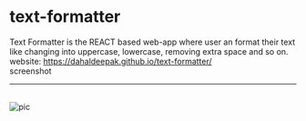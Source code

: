 # text-formatter
Text Formatter is the REACT based  web-app where user an format their text like changing into uppercase, lowercase, removing extra space and so on. website: https://dahaldeepak.github.io/text-formatter/ </br>
 screenshot 
</br>
<hr/>
</br>
<img src="https://user-images.githubusercontent.com/86339152/214473849-56c3eb92-37af-430b-8e5c-dee4d0e24eac.png" alt="pic"/>

